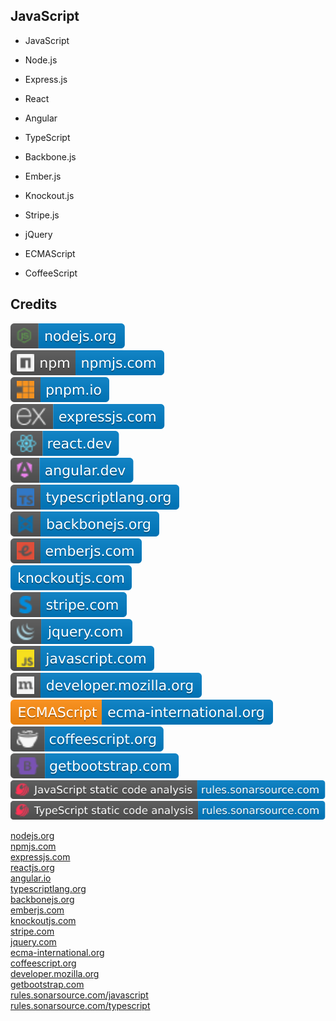 JavaScript
----------

- JavaScript

- Node.js

- Express.js

- React

- Angular

- TypeScript

- Backbone.js

- Ember.js

- Knockout.js

- Stripe.js

- jQuery

- ECMAScript

- CoffeeScript

Credits
-------
[![image](
Credits/nodejs.org.svg?raw=true)](https://nodejs.org)  
[![image](
Credits/npmjs.com.svg?raw=true)](https://npmjs.com)  
[![image](
Credits/pnpm.io.svg?raw=true)](https://pnpm.io)  
[![image](
Credits/expressjs.com.svg?raw=true)](https://expressjs.com)  
[![image](
Credits/react.dev.svg?raw=true)](https://react.dev)  
[![image](
Credits/angular.dev.svg?raw=true)](https://angular.dev)  
[![image](
Credits/typescriptlang.org.svg?raw=true)](https://typescriptlang.org)  
[![image](
Credits/backbonejs.org.svg?raw=true)](https://backbonejs.org)  
[![image](
Credits/emberjs.com.svg?raw=true)](https://emberjs.com)  
[![image](
Credits/knockoutjs.com.svg?raw=true)](https://knockoutjs.com)  
[![image](
Credits/stripe.com.svg?raw=true)](https://stripe.com)  
[![image](
Credits/jquery.com.svg?raw=true)](https://jquery.com)  
[![image](
Credits/javascript.com.svg?raw=true)](https://javascript.com)  
[![image](
Credits/developer.mozilla.org.svg?raw=true)](https://developer.mozilla.org)  
[![image](
Credits/ecma-international.org.svg?raw=true)](https://ecma-international.org)  
[![image](
Credits/coffeescript.org.svg?raw=true)](https://coffeescript.org)    
[![image](
Credits/getbootstrap.com.svg?raw=true)](https://getbootstrap.com)  
[![image](
Credits/JavaScript-static-code-analysis-rules.sonarsource.com.svg?raw=true)](https://rules.sonarsource.com/javascript)
[![image](
Credits/TypeScript-static-code-analysis-rules.sonarsource.com.svg?raw=true)](https://rules.sonarsource.com/typescript)



[nodejs.org](https://nodejs.org/)  
[npmjs.com](https://npmjs.com/)  
[expressjs.com](https://expressjs.com/)  
[reactjs.org](https://reactjs.org/)  
[angular.io](https://angular.io/)  
[typescriptlang.org](https://typescriptlang.org/)  
[backbonejs.org](https://backbonejs.org/)  
[emberjs.com](https://emberjs.com/)  
[knockoutjs.com](https://knockoutjs.com/)  
[stripe.com](https://stripe.com/)  
[jquery.com](https://jquery.com/)  
[ecma-international.org](https://ecma-international.org/)  
[coffeescript.org](https://coffeescript.org/)  
[developer.mozilla.org](https://developer.mozilla.org/)  
[getbootstrap.com](https://getbootstrap.com/)  
[rules.sonarsource.com/javascript](https://rules.sonarsource.com/javascript/)  
[rules.sonarsource.com/typescript](https://rules.sonarsource.com/typescript/)

